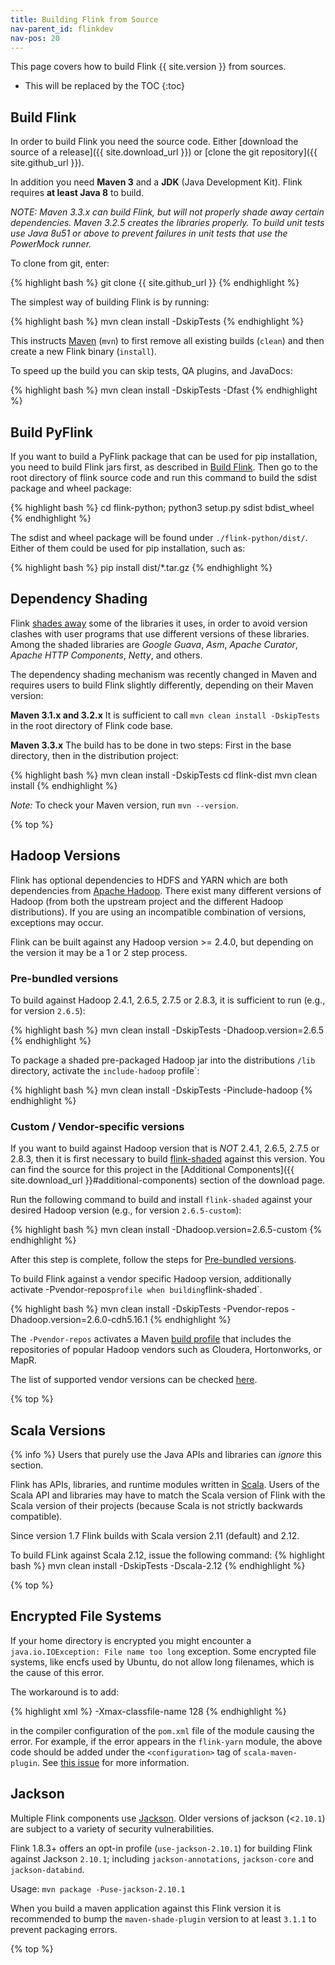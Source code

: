 ```yaml
---
title: Building Flink from Source
nav-parent_id: flinkdev
nav-pos: 20
---
```

<!--
Licensed to the Apache Software Foundation (ASF) under one
or more contributor license agreements.  See the NOTICE file
distributed with this work for additional information
regarding copyright ownership.  The ASF licenses this file
to you under the Apache License, Version 2.0 (the
"License"); you may not use this file except in compliance
with the License.  You may obtain a copy of the License at

  http://www.apache.org/licenses/LICENSE-2.0

Unless required by applicable law or agreed to in writing,
software distributed under the License is distributed on an
"AS IS" BASIS, WITHOUT WARRANTIES OR CONDITIONS OF ANY
KIND, either express or implied.  See the License for the
specific language governing permissions and limitations
under the License.
-->

This page covers how to build Flink {{ site.version }} from sources.

* This will be replaced by the TOC
{:toc}

## Build Flink

In order to build Flink you need the source code. Either [download the source of a release]({{ site.download_url }}) or [clone the git repository]({{ site.github_url }}).

In addition you need **Maven 3** and a **JDK** (Java Development Kit). Flink requires **at least Java 8** to build.

*NOTE: Maven 3.3.x can build Flink, but will not properly shade away certain dependencies. Maven 3.2.5 creates the libraries properly.
To build unit tests use Java 8u51 or above to prevent failures in unit tests that use the PowerMock runner.*

To clone from git, enter:

{% highlight bash %}
git clone {{ site.github_url }}
{% endhighlight %}

The simplest way of building Flink is by running:

{% highlight bash %}
mvn clean install -DskipTests
{% endhighlight %}

This instructs [Maven](http://maven.apache.org) (`mvn`) to first remove all existing builds (`clean`) and then create a new Flink binary (`install`).

To speed up the build you can skip tests, QA plugins, and JavaDocs:

{% highlight bash %}
mvn clean install -DskipTests -Dfast
{% endhighlight %}

## Build PyFlink

If you want to build a PyFlink package that can be used for pip installation, you need to build Flink jars first, as described in [Build Flink](#build-flink).
Then go to the root directory of flink source code and run this command to build the sdist package and wheel package:

{% highlight bash %}
cd flink-python; python3 setup.py sdist bdist_wheel
{% endhighlight %}

The sdist and wheel package will be found under `./flink-python/dist/`. Either of them could be used for pip installation, such as:

{% highlight bash %}
pip install dist/*.tar.gz
{% endhighlight %}

## Dependency Shading

Flink [shades away](https://maven.apache.org/plugins/maven-shade-plugin/) some of the libraries it uses, in order to avoid version clashes with user programs that use different versions of these libraries. Among the shaded libraries are *Google Guava*, *Asm*, *Apache Curator*, *Apache HTTP Components*, *Netty*, and others.

The dependency shading mechanism was recently changed in Maven and requires users to build Flink slightly differently, depending on their Maven version:

**Maven 3.1.x and 3.2.x**
It is sufficient to call `mvn clean install -DskipTests` in the root directory of Flink code base.

**Maven 3.3.x**
The build has to be done in two steps: First in the base directory, then in the distribution project:

{% highlight bash %}
mvn clean install -DskipTests
cd flink-dist
mvn clean install
{% endhighlight %}

*Note:* To check your Maven version, run `mvn --version`.

{% top %}

## Hadoop Versions

Flink has optional dependencies to HDFS and YARN which are both dependencies from [Apache Hadoop](http://hadoop.apache.org). There exist many different versions of Hadoop (from both the upstream project and the different Hadoop distributions). If you are using an incompatible combination of versions, exceptions may occur.

Flink can be built against any Hadoop version >= 2.4.0, but depending on the version it may be a 1 or 2 step process.

### Pre-bundled versions

To build against Hadoop 2.4.1, 2.6.5, 2.7.5 or 2.8.3, it is sufficient to run (e.g., for version `2.6.5`):

{% highlight bash %}
mvn clean install -DskipTests -Dhadoop.version=2.6.5
{% endhighlight %}

To package a shaded pre-packaged Hadoop jar into the distributions `/lib` directory, activate the `include-hadoop` profile`:

{% highlight bash %}
mvn clean install -DskipTests -Pinclude-hadoop
{% endhighlight %}

### Custom / Vendor-specific versions

If you want to build against Hadoop version that is *NOT* 2.4.1, 2.6.5, 2.7.5 or 2.8.3,
then it is first necessary to build [flink-shaded](https://github.com/apache/flink-shaded) against this version.
You can find the source for this project in the [Additional Components]({{ site.download_url }}#additional-components) section of the download page.

Run the following command to build and install `flink-shaded` against your desired Hadoop version (e.g., for version `2.6.5-custom`):

{% highlight bash %}
mvn clean install -Dhadoop.version=2.6.5-custom
{% endhighlight %}

After this step is complete, follow the steps for [Pre-bundled versions](#pre-bundled-versions).

To build Flink against a vendor specific Hadoop version, additionally activate -Pvendor-repos` profile when building
`flink-shaded`.

{% highlight bash %}
mvn clean install -DskipTests -Pvendor-repos -Dhadoop.version=2.6.0-cdh5.16.1
{% endhighlight %}

The `-Pvendor-repos` activates a Maven [build profile](http://maven.apache.org/guides/introduction/introduction-to-profiles.html) that includes the repositories of popular Hadoop vendors such as Cloudera, Hortonworks, or MapR.

The list of supported vendor versions can be checked [here](https://mvnrepository.com/artifact/org.apache.hadoop/hadoop-hdfs?repo=cloudera).

{% top %}

## Scala Versions

{% info %} Users that purely use the Java APIs and libraries can *ignore* this section.

Flink has APIs, libraries, and runtime modules written in [Scala](http://scala-lang.org). Users of the Scala API and libraries may have to match the Scala version of Flink with the Scala version of their projects (because Scala is not strictly backwards compatible).

Since version 1.7 Flink builds with Scala version 2.11 (default) and 2.12.

To build FLink against Scala 2.12, issue the following command:
{% highlight bash %}
mvn clean install -DskipTests -Dscala-2.12
{% endhighlight %}

{% top %}

## Encrypted File Systems

If your home directory is encrypted you might encounter a `java.io.IOException: File name too long` exception. Some encrypted file systems, like encfs used by Ubuntu, do not allow long filenames, which is the cause of this error.

The workaround is to add:

{% highlight xml %}
<args>
    <arg>-Xmax-classfile-name</arg>
    <arg>128</arg>
</args>
{% endhighlight %}

in the compiler configuration of the `pom.xml` file of the module causing the error. For example, if the error appears in the `flink-yarn` module, the above code should be added under the `<configuration>` tag of `scala-maven-plugin`. See [this issue](https://issues.apache.org/jira/browse/FLINK-2003) for more information.

## Jackson

Multiple Flink components use [Jackson](https://github.com/FasterXML/jackson). Older versions of jackson (<`2.10.1`) are subject to a variety of security vulnerabilities.

Flink 1.8.3+ offers an opt-in profile (`use-jackson-2.10.1`) for building Flink against Jackson `2.10.1`; including `jackson-annotations`, `jackson-core` and `jackson-databind`.

Usage: `mvn package -Puse-jackson-2.10.1`

When you build a maven application against this Flink version it is recommended to bump the `maven-shade-plugin` version to at least `3.1.1` to prevent packaging errors.

{% top %}

